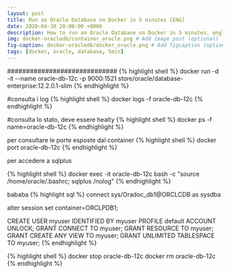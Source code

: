 ```yaml
---
layout: post
title: Run an Oracle Database on Docker in 5 minutes [ENG]
date: 2020-04-30 20:00:00 +0000
description: How to run an Oracle Database on Docker in 5 minutes, english version
img: docker-oracledb/container_oracle.png # Add image post (optional)
fig-caption: docker-oracledb/docker_oracle.png # Add figcaption (optional)
tags: [docker, oracle, database, 5min]
---
```


#############################
{% highlight shell %}
docker run -d -it --name oracle-db-12c -p 9000:1521 store/oracle/database-enterprise:12.2.0.1-slim
{% endhighlight %}

#consulta i log
{% highlight shell %}
docker logs -f oracle-db-12c
{% endhighlight %}

#consulta lo stato, deve essere healty
{% highlight shell %}
docker ps -f name=oracle-db-12c
{% endhighlight %}

per consultare le porte esposte dal container
{% highlight shell %}
docker port oracle-db-12c
{% endhighlight %}

per accedere a sqlplus


{% highlight shell %}
docker exec -it oracle-db-12c bash -c "source /home/oracle/.bashrc; sqlplus /nolog"
{% endhighlight %}

bababa
{% highlight sql %}
connect sys/Oradoc_db1@ORCLCDB as sysdba

alter session set container=ORCLPDB1;

CREATE USER myuser IDENTIFIED BY myuser
	PROFILE default
	ACCOUNT UNLOCK;
GRANT CONNECT TO myuser;
GRANT RESOURCE TO myuser;
GRANT CREATE ANY VIEW TO myuser;
GRANT UNLIMITED TABLESPACE TO myuser;
{% endhighlight %}


{% highlight shell %}
docker stop oracle-db-12c
docker rm oracle-db-12c
{% endhighlight %}

